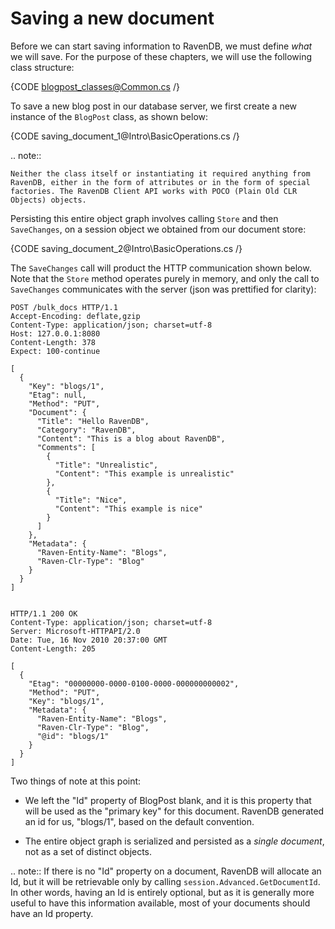 ﻿# Saving a new document

Before we can start saving information to RavenDB, we must define *what* we will save. For the purpose of these chapters, we will use the following class structure:

{CODE blogpost_classes@Common.cs /}
  
To save a new blog post in our database server, we first create a new instance of the `BlogPost` class, as shown below:

{CODE saving_document_1@Intro\BasicOperations.cs /}

.. note::

	Neither the class itself or instantiating it required anything from RavenDB, either in the form of attributes or in the form of special factories. The RavenDB Client API works with POCO (Plain Old CLR Objects) objects.

Persisting this entire object graph involves calling `Store` and then `SaveChanges`, on a session object we obtained from our document store:

{CODE saving_document_2@Intro\BasicOperations.cs /}

The `SaveChanges` call will product the HTTP communication shown below. Note that the `Store` method operates purely in memory, and only the call to `SaveChanges` communicates with the server (json was prettified for clarity):

    POST /bulk_docs HTTP/1.1
    Accept-Encoding: deflate,gzip
    Content-Type: application/json; charset=utf-8
    Host: 127.0.0.1:8080
    Content-Length: 378
    Expect: 100-continue

    [
      {
        "Key": "blogs/1",
        "Etag": null,
        "Method": "PUT",
        "Document": {
          "Title": "Hello RavenDB",
          "Category": "RavenDB",
          "Content": "This is a blog about RavenDB",
          "Comments": [
            {
              "Title": "Unrealistic",
              "Content": "This example is unrealistic"
            },
            {
              "Title": "Nice",
              "Content": "This example is nice"
            }
          ]
        },
        "Metadata": {
          "Raven-Entity-Name": "Blogs",
          "Raven-Clr-Type": "Blog"
        }
      }
    ]


    HTTP/1.1 200 OK
    Content-Type: application/json; charset=utf-8
    Server: Microsoft-HTTPAPI/2.0
    Date: Tue, 16 Nov 2010 20:37:00 GMT
    Content-Length: 205

    [
      {
        "Etag": "00000000-0000-0100-0000-000000000002",
        "Method": "PUT",
        "Key": "blogs/1",
        "Metadata": {
          "Raven-Entity-Name": "Blogs",
          "Raven-Clr-Type": "Blog",
          "@id": "blogs/1"
        }
      }
    ]

	
Two things of note at this point:

* We left the "Id" property of BlogPost blank, and it is this property that will be used as the "primary key" for this document. RavenDB generated an id for us, "blogs/1", based on the default convention.

* The entire object graph is serialized and persisted as a *single document*, not as a set of distinct objects.

.. note::
	If there is no "Id" property on a document, RavenDB will allocate an Id, but it will be retrievable only by calling `session.Advanced.GetDocumentId`. In other words, having an Id is entirely optional, but as it is generally more useful to have this information available, most of your documents should have an Id property.
